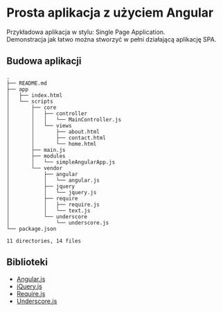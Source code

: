 # Prosta aplikacja z użyciem Angular

Przykładowa aplikacja w stylu: Single Page Application.<br />
Demonstracja jak łatwo można stworzyć w pełni działającą aplikację SPA.

## Budowa aplikacji

```
.
├── README.md
├── app
│   ├── index.html
│   └── scripts
│       ├── core
│       │   ├── controller
│       │   │   └── MainController.js
│       │   └── views
│       │       ├── about.html
│       │       ├── contact.html
│       │       └── home.html
│       ├── main.js
│       ├── modules
│       │   └── simpleAngularApp.js
│       └── vendor
│           ├── angular
│           │   └── angular.js
│           ├── jquery
│           │   └── jquery.js
│           ├── require
│           │   ├── require.js
│           │   └── text.js
│           └── underscore
│               └── underscore.js
└── package.json

11 directories, 14 files
```

## Biblioteki

* [Angular.js][1]
* [jQuery.js][2]
* [Require.js][3]
* [Underscore.js][4]

[1]: https://angularjs.org/
[2]: http://jquery.com/
[3]: http://requirejs.org/
[4]: http://underscorejs.org/
